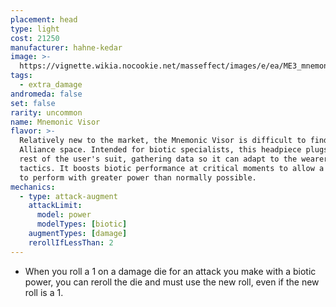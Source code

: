 ```yaml
---
placement: head
type: light
cost: 21250
manufacturer: hahne-kedar
image: >-
  https://vignette.wikia.nocookie.net/masseffect/images/e/ea/ME3_mnemonic_visor.png/revision/latest/scale-to-width-down/115?cb=20120312191649
tags:
  - extra_damage
andromeda: false
set: false
rarity: uncommon
name: Mnemonic Visor
flavor: >-
  Relatively new to the market, the Mnemonic Visor is difficult to find outside
  Alliance space. Intended for biotic specialists, this headpiece plugs into the
  rest of the user's suit, gathering data so it can adapt to the wearer's
  tactics. It boosts biotic performance at critical moments to allow a soldier
  to perform with greater power than normally possible.
mechanics:
  - type: attack-augment
    attackLimit:
      model: power
      modelTypes: [biotic]
    augmentTypes: [damage]
    rerollIfLessThan: 2
---
```

- When you roll a 1 on a damage die for an attack you make with a biotic power, you can reroll the die
and must use the new roll, even if the new roll is a 1.
